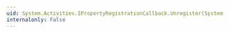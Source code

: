 ```yaml
---
uid: System.Activities.IPropertyRegistrationCallback.Unregister(System.Activities.RegistrationContext)
internalonly: False
---
```

